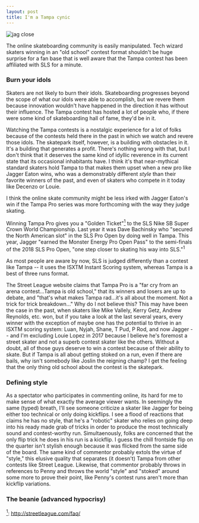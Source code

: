 ```yaml
---
layout: post
title: I'm a Tampa cynic
---
```


<img src="/lisaskates/images/jagger.jpg" alt="jag close">

The online skateboarding community is easily manipulated. Tech wizard skaters winning in an "old school" contest format shouldn't be huge surprise for a fan base that is well aware that the Tampa contest has been affiliated with SLS for a minute.

### **Burn your idols**

Skaters are not likely to burn their idols. Skateboarding progresses beyond the scope of what our idols were able to accomplish, but we revere them because innovation wouldn't have happened in the direction it has without their influence. The Tampa contest has hosted a lot of people who, if there were some kind of skateboarding hall of fame, they'd be in it.

Watching the Tampa contests is a nostalgic experience for a lot of folks because of the contests held there in the past in which we watch and revere those idols. The skatepark itself, however, is a building with obstacles in it. It's a building that generates a profit. There's nothing wrong with that, but I don't think that it deserves the same kind of idyllic reverence in its current state that its occasional inhabitants have. I think it's that near-mythical standard skaters hold Tampa to that makes them upset when a new pro like Jagger Eaton wins, who was a demonstrably different *style* than their favorite winners of the past, and even of skaters who compete in it today like Decenzo or Louie.

I think the online skate community might be less irked with Jagger Eaton's win if the Tampa Pro series was more forthcoming with the way they judge skating.

Winning Tampa Pro gives you a "Golden Ticket"<a href="#sls" id="sls1"><sup>1</sup></a> to the SLS Nike SB Super Crown World Championship. Last year it was Dave Bachinsky who "secured the North American slot" in the SLS Pro Open by doing well in Tampa. This year, Jagger "earned the Monster Energy Pro Open Pass" to the semi-finals of the 2018 SLS Pro Open, "one step closer to skating his way into SLS."<sup>1</sup>

As most people are aware by now, SLS is judged differently than a contest like Tampa -- it uses the ISXTM Instant Scoring system, whereas Tampa is a best of three runs format. 

The Street League website claims that Tampa Pro is a "far cry from an arena contest...Tampa is old school," that its winners and losers are up to debate, and "that's what makes Tampa rad...it's all about the moment. Not a trick for trick breakdown..." Why do I not believe this? This may have been the case in the past, when skaters like Mike Vallely, Kerry Getz, Andrew Reynolds, etc. won, but if you take a look at the last several years, every winner with the exception of maybe one has the potential to thrive in an ISXTM scoring system: Luan, Nyjah, Shane, T Pud, P Rod, and now Jagger -- and I'm excluding Louie Lopez in 2017 because I believe he's foremost a street skater and not a superb contest skater like the others. Without a doubt, all of those guys deserve to win a contest because of their ability to skate. But if Tampa is all about getting stoked on a run, even if there are bails, why isn't somebody like Joslin the reigning champ? I get the feeling that the only thing old school about the contest is the skatepark.




### **Defining style**

As a spectator who participates in commenting online, its hard for me to make sense of what exactly the average viewer wants. In seemingly the same (typed) breath, I'll see someone criticize a skater like Jagger for being either too technical or only doing kickflips. I see a flood of reactions that claims he has no style, that he's a "robotic" skater who relies on going deep into his ready made grab of tricks in order to produce the most technically sound and contest-worthy run. Simultaenously, folks are concerned that the only flip trick he does in his run is a kickflip. I guess the chill frontside flip on the quarter isn't stylish enough because it was flicked from the same side of the board. The same kind of commentor probably extols the virtue of "style," this elusive quality that separates (it doesn't) Tampa from other contests like Street League. Likewise, that commentor probably throws in references to Penny and throws the world "style" and "stoked" around some more to prove their point, like Penny's contest runs aren't more than kickflip variations. 

### **The beanie (advanced hypocrisy)**




<a href="sls1" id="sls"><sup>1</sup></a>: http://streetleague.com/faq/
